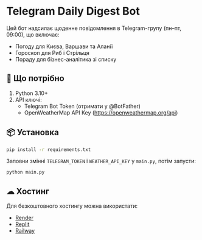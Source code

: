 # Telegram Daily Digest Bot

Цей бот надсилає щоденне повідомлення в Telegram-групу (пн–пт, 09:00), що включає:
- Погоду для Києва, Варшави та Аланії
- Гороскоп для Риб і Стрільця
- Пораду для бізнес-аналітика зі списку

## 🔧 Що потрібно

1. Python 3.10+
2. API ключі:
   - Telegram Bot Token (отримати у @BotFather)
   - OpenWeatherMap API Key (https://openweathermap.org/api)

## 📦 Установка

```bash
pip install -r requirements.txt
```

Заповни змінні `TELEGRAM_TOKEN` і `WEATHER_API_KEY` у `main.py`, потім запусти:

```bash
python main.py
```

## ☁ Хостинг

Для безкоштовного хостингу можна використати:
- [Render](https://render.com/)
- [Replit](https://replit.com/)
- [Railway](https://railway.app/)
